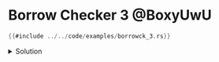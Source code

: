 # Borrow Checker 3 @BoxyUwU

```rust
{{#include ../../code/examples/borrowck_3.rs}}
```

<details>
<summary>Solution</summary>

```
{{#include ../../code/examples/stderr/borrowck_3.stderr}}
```

The closure assigned to `b` can only return a reference with one specific lifetime (because it has no lifetimes in arguments).
So both calls to `b` return a unique (mutable) reference with the same lifetime, which is an error, because all unique references must be disjoint.

If you inline calls to `b` it *would* work though:

```rust
fn foo(a: &mut u32) -> u32 {
    let mut b = || &mut *a;

    *(&mut *a) = 12;
    *(&mut *a) = 73;
    *a
}
```

This is fine because reborrows return different lifetimes, allowing them to be disjoint.

</details>
